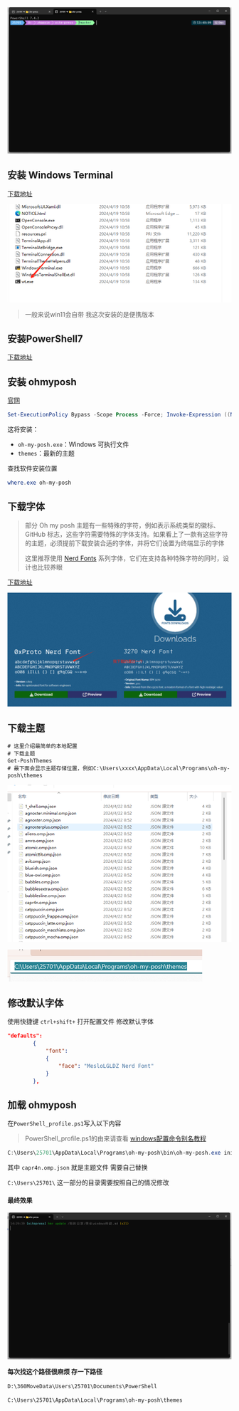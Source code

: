 ![image-20240423134238650](./image/image-20240423134238650.png)

## 安装 Windows Terminal

 [下载地址](https://github.com/microsoft/terminal/releases)

![image-20240423140628030](./image/image-20240423140628030.png)

>  一般来说win11会自带 我这次安装的是便携版本



## 安装PowerShell7

 [下载地址](https://learn.microsoft.com/zh-cn/powershell/scripting/install/installing-powershell-on-windows?view=powershell-7.4)

## 安装 ohmyposh

 [官网](https://ohmyposh.dev)

```powershell
Set-ExecutionPolicy Bypass -Scope Process -Force; Invoke-Expression ((New-Object System.Net.WebClient).DownloadString('https://ohmyposh.dev/install.ps1'))
```

这将安装：

- `oh-my-posh.exe`：Windows 可执行文件
- `themes`：最新的主题

查找软件安装位置

```powershell
where.exe oh-my-posh
```



## 下载字体

> 部分 Oh my posh 主题有一些特殊的字符，例如表示系统类型的徽标、GitHub 标志，这些字符需要特殊的字体支持。如果看上了一款有这些字符的主题，必须提前下载安装合适的字体，并将它们设置为终端显示的字体
>
> 这里推荐使用 [Nerd Fonts](https://sspai.com/link?target=https%3A%2F%2Fwww.nerdfonts.com%2F) 系列字体，它们在支持各种特殊字符的同时，设计也比较养眼

 [下载地址](https://www.nerdfonts.com/font-downloads)

![image-20240423142044442](./image/image-20240423142044442.png)

## 下载主题

```
# 这里介绍最简单的本地配置
# 下载主题
Get-PoshThemes
# 最下面会显示主题存储位置，例如C:\Users\xxxx\AppData\Local\Programs\oh-my-posh\themes
```

![image-20240423143015177](./image/image-20240423143015177.png)

![image-20240423143024091](./image/image-20240423143024091.png)

## 修改默认字体

使用快捷键 `ctrl+shift+` 打开配置文件 修改默认字体

```json
"defaults": 
        {
            "font": 
            {
                "face": "MesloLGLDZ Nerd Font"
            }
        },
```

## 加载 ohmyposh

在`PowerShell_profile.ps1`写入以下内容 

> PowerShell_profile.ps1的由来请查看  [windows配置命令别名教程](./windows配置命令别名.md)

```powershell
C:\Users\25701\AppData\Local\Programs\oh-my-posh\bin\oh-my-posh.exe init pwsh --config 'C:\Users\25701\AppData\Local\Programs\oh-my-posh\themes\capr4n.omp.json' | Invoke-Expression
```

其中  `capr4n.omp.json` 就是主题文件 需要自己替换

 `C:\Users\25701\` 这一部分的目录需要按照自己的情况修改

#### 最终效果

![image-20240423143125833](./image/image-20240423143125833.png)

**每次找这个路径很麻烦 存一下路径**

`D:\360MoveData\Users\25701\Documents\PowerShell`

`C:\Users\25701\AppData\Local\Programs\oh-my-posh\themes`

